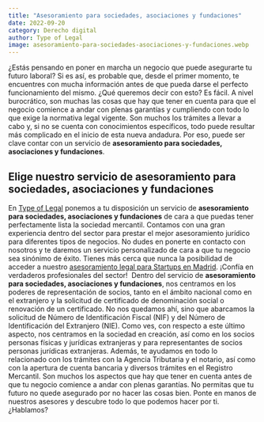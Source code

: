 ```yaml
---
title: "Asesoramiento para sociedades, asociaciones y fundaciones"
date: 2022-09-20
category: Derecho digital
author: Type of Legal
image: asesoramiento-para-sociedades-asociaciones-y-fundaciones.webp
---
```


¿Estás pensando en poner en marcha un negocio que puede asegurarte tu futuro laboral? Si es así, es probable que, desde el primer momento, te encuentres con mucha información antes de que pueda darse el perfecto funcionamiento del mismo. ¿Qué queremos decir con esto? Es fácil. A nivel burocrático, son muchas las cosas que hay que tener en cuenta para que el negocio comience a andar con plenas garantías y cumpliendo con todo lo que exige la normativa legal vigente. Son muchos los trámites a llevar a cabo y, si no se cuenta con conocimientos específicos, todo puede resultar más complicado en el inicio de esta nueva andadura. Por eso, puede ser clave contar con un servicio de **asesoramiento para sociedades, asociaciones y fundaciones**.

**Elige nuestro servicio de asesoramiento para sociedades, asociaciones y fundaciones** 
----------------------------------------------------------------------------------------

En [Type of Legal](https://typeoflegal.com/) ponemos a tu disposición un servicio de **asesoramiento para sociedades, asociaciones y fundaciones** de cara a que puedas tener perfectamente lista la sociedad mercantil. Contamos con una gran experiencia dentro del sector para prestar el mejor asesoramiento jurídico para diferentes tipos de negocios. No dudes en ponerte en contacto con nosotros y te daremos un servicio personalizado de cara a que tu negocio sea sinónimo de éxito. Tienes más cerca que nunca la posibilidad de acceder a nuestro [asesoramiento legal para Startups en Madrid](https://typeoflegal.com/asesoramiento-legal-startups-madrid/). ¡Confía en verdaderos profesionales del sector!  Dentro del servicio de **asesoramiento para sociedades, asociaciones y fundaciones**, nos centramos en los poderes de representación de socios, tanto en el ámbito nacional como en el extranjero y la solicitud de certificado de denominación social o renovación de un certificado. No nos quedamos ahí, sino que abarcamos la solicitud de Número de Identificación Fiscal (NIF) y del Número de Identificación del Extranjero (NIE). Como ves, con respecto a este último aspecto, nos centramos en la sociedad en creación, así como en los socios personas físicas y jurídicas extranjeras y para representantes de socios personas jurídicas extranjeras. Además, te ayudamos en todo lo relacionado con los trámites con la Agencia Tributaria y el notario, así como con la apertura de cuenta bancaria y diversos trámites en el Registro Mercantil. Son muchos los aspectos que hay que tener en cuenta antes de que tu negocio comience a andar con plenas garantías. No permitas que tu futuro no quede asegurado por no hacer las cosas bien. Ponte en manos de nuestros asesores y descubre todo lo que podemos hacer por ti. ¿Hablamos?
